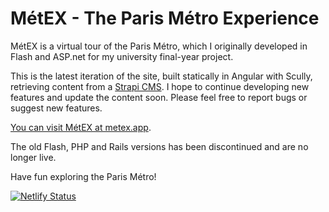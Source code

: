 # MétEX - The Paris Métro Experience

MétEX is a virtual tour of the Paris Métro, which I originally developed in Flash and ASP.net for my university final-year project.

This is the latest iteration of the site, built statically in Angular with Scully, retrieving content from a [Strapi CMS](https://github.com/Orforio/MetEX-CMS). I hope to continue developing new features and update the content soon. Please feel free to report bugs or suggest new features.

[You can visit MétEX at metex.app](https://www.metex.app/).

The old Flash, PHP and Rails versions has been discontinued and are no longer live.

Have fun exploring the Paris Métro!

[![Netlify Status](https://api.netlify.com/api/v1/badges/5475cb6a-ddbd-4918-b043-4a694a99758f/deploy-status)](https://app.netlify.com/sites/metex/deploys)
